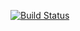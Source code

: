 [![Build Status](https://travis-ci.com/Towli/gc-radio-client.svg?token=4D5VyYDq4nR8cFCPsnym&branch=master)](https://travis-ci.com/Towli/gc-radio-client)